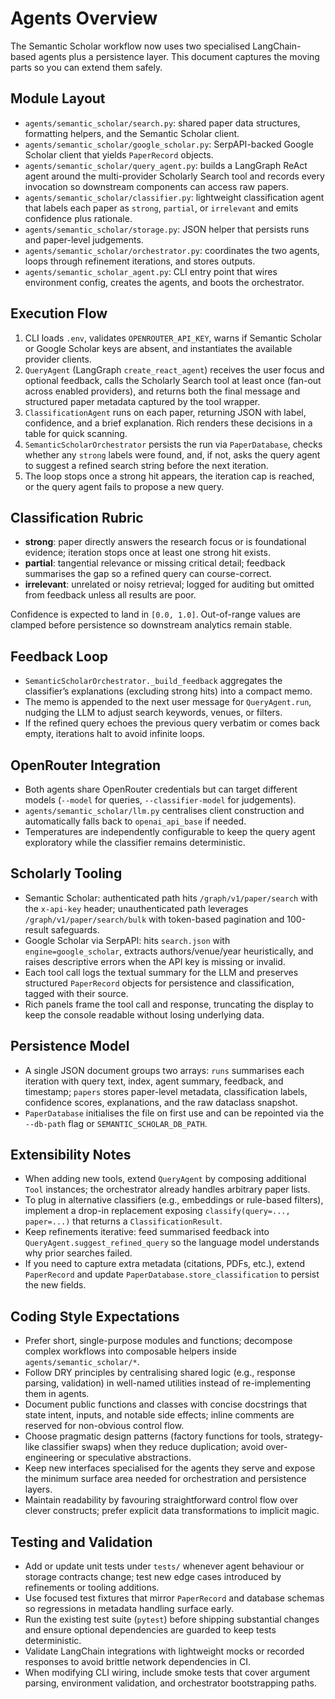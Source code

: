 # Agents Overview

The Semantic Scholar workflow now uses two specialised LangChain-based agents plus a persistence layer. This document captures the moving parts so you can extend them safely.

## Module Layout
- `agents/semantic_scholar/search.py`: shared paper data structures, formatting helpers, and the Semantic Scholar client.
- `agents/semantic_scholar/google_scholar.py`: SerpAPI-backed Google Scholar client that yields `PaperRecord` objects.
- `agents/semantic_scholar/query_agent.py`: builds a LangGraph ReAct agent around the multi-provider Scholarly Search tool and records every invocation so downstream components can access raw papers.
- `agents/semantic_scholar/classifier.py`: lightweight classification agent that labels each paper as `strong`, `partial`, or `irrelevant` and emits confidence plus rationale.
- `agents/semantic_scholar/storage.py`: JSON helper that persists runs and paper-level judgements.
- `agents/semantic_scholar/orchestrator.py`: coordinates the two agents, loops through refinement iterations, and stores outputs.
- `agents/semantic_scholar_agent.py`: CLI entry point that wires environment config, creates the agents, and boots the orchestrator.

## Execution Flow
1. CLI loads `.env`, validates `OPENROUTER_API_KEY`, warns if Semantic Scholar or Google Scholar keys are absent, and instantiates the available provider clients.
2. `QueryAgent` (LangGraph `create_react_agent`) receives the user focus and optional feedback, calls the Scholarly Search tool at least once (fan-out across enabled providers), and returns both the final message and structured paper metadata captured by the tool wrapper.
3. `ClassificationAgent` runs on each paper, returning JSON with label, confidence, and a brief explanation. Rich renders these decisions in a table for quick scanning.
4. `SemanticScholarOrchestrator` persists the run via `PaperDatabase`, checks whether any `strong` labels were found, and, if not, asks the query agent to suggest a refined search string before the next iteration.
5. The loop stops once a strong hit appears, the iteration cap is reached, or the query agent fails to propose a new query.

## Classification Rubric
- **strong**: paper directly answers the research focus or is foundational evidence; iteration stops once at least one strong hit exists.
- **partial**: tangential relevance or missing critical detail; feedback summarises the gap so a refined query can course-correct.
- **irrelevant**: unrelated or noisy retrieval; logged for auditing but omitted from feedback unless all results are poor.

Confidence is expected to land in `[0.0, 1.0]`. Out-of-range values are clamped before persistence so downstream analytics remain stable.

## Feedback Loop
- `SemanticScholarOrchestrator._build_feedback` aggregates the classifier’s explanations (excluding strong hits) into a compact memo.
- The memo is appended to the next user message for `QueryAgent.run`, nudging the LLM to adjust search keywords, venues, or filters.
- If the refined query echoes the previous query verbatim or comes back empty, iterations halt to avoid infinite loops.

## OpenRouter Integration
- Both agents share OpenRouter credentials but can target different models (`--model` for queries, `--classifier-model` for judgements).
- `agents/semantic_scholar/llm.py` centralises client construction and automatically falls back to `openai_api_base` if needed.
- Temperatures are independently configurable to keep the query agent exploratory while the classifier remains deterministic.

## Scholarly Tooling
- Semantic Scholar: authenticated path hits `/graph/v1/paper/search` with the `x-api-key` header; unauthenticated path leverages `/graph/v1/paper/search/bulk` with token-based pagination and 100-result safeguards.
- Google Scholar via SerpAPI: hits `search.json` with `engine=google_scholar`, extracts authors/venue/year heuristically, and raises descriptive errors when the API key is missing or invalid.
- Each tool call logs the textual summary for the LLM and preserves structured `PaperRecord` objects for persistence and classification, tagged with their source.
- Rich panels frame the tool call and response, truncating the display to keep the console readable without losing underlying data.

## Persistence Model
- A single JSON document groups two arrays: `runs` summarises each iteration with query text, index, agent summary, feedback, and timestamp; `papers` stores paper-level metadata, classification labels, confidence scores, explanations, and the raw dataclass snapshot.
- `PaperDatabase` initialises the file on first use and can be repointed via the `--db-path` flag or `SEMANTIC_SCHOLAR_DB_PATH`.

## Extensibility Notes
- When adding new tools, extend `QueryAgent` by composing additional `Tool` instances; the orchestrator already handles arbitrary paper lists.
- To plug in alternative classifiers (e.g., embeddings or rule-based filters), implement a drop-in replacement exposing `classify(query=..., paper=...)` that returns a `ClassificationResult`.
- Keep refinements iterative: feed summarised feedback into `QueryAgent.suggest_refined_query` so the language model understands why prior searches failed.
- If you need to capture extra metadata (citations, PDFs, etc.), extend `PaperRecord` and update `PaperDatabase.store_classification` to persist the new fields.

## Coding Style Expectations
- Prefer short, single-purpose modules and functions; decompose complex workflows into composable helpers inside `agents/semantic_scholar/*`.
- Follow DRY principles by centralising shared logic (e.g., response parsing, validation) in well-named utilities instead of re-implementing them in agents.
- Document public functions and classes with concise docstrings that state intent, inputs, and notable side effects; inline comments are reserved for non-obvious control flow.
- Choose pragmatic design patterns (factory functions for tools, strategy-like classifier swaps) when they reduce duplication; avoid over-engineering or speculative abstractions.
- Keep new interfaces specialised for the agents they serve and expose the minimum surface area needed for orchestration and persistence layers.
- Maintain readability by favouring straightforward control flow over clever constructs; prefer explicit data transformations to implicit magic.

## Testing and Validation
- Add or update unit tests under `tests/` whenever agent behaviour or storage contracts change; test new edge cases introduced by refinements or tooling additions.
- Use focused test fixtures that mirror `PaperRecord` and database schemas so regressions in metadata handling surface early.
- Run the existing test suite (`pytest`) before shipping substantial changes and ensure optional dependencies are guarded to keep tests deterministic.
- Validate LangChain integrations with lightweight mocks or recorded responses to avoid brittle network dependencies in CI.
- When modifying CLI wiring, include smoke tests that cover argument parsing, environment validation, and orchestrator bootstrapping paths.
